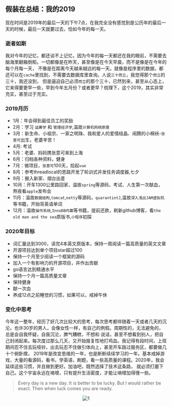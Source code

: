 ## 假装在总结：我的2019


现在时间是2019年的最后一天的下午7点，在我完全没有感觉到是公历年的最后一天的时候，最后一天就要过去，恰如今年的每一天。
### 逝者如斯

我对今年的记忆，都还谈不上记忆，因为今年的每一天都还在我的眼前，不需要去脑海里翻箱倒柜。一切都像是在昨天，甚至像是在今天早晨，而不是像是在今年的每个月每一天，
不像是在距离今天越来越远的每一天。就像是程序里的数据，都还可以在`cache`里找到，不需要去数据库里查询。人说`三十而立`，我觉得那个`而立`的三十，我还没到，
但是逼迫自己必须`而立`的那个三十，已然到来，甚至从心态上，它来得要更早一些，早到今年五月份？或者更早？梳理下，这个2019，其实非常充实，甚至过于充实。
### 2019月历
- 1月：年会得到最佳员工的奖励
- 2月：学习 `运筹学` 和 `管理经济学`,温故`计算机网络原理` 
- 3月：新生命、小祖宗、一家之明珠、我和爱人的爱情结晶、闹腾的小棉袄-`张意可`出生，老婆辛苦！
- 4月: 考试
- 5月：老婆、妈妈携张意可来到上海
- 6月：归档各种资料，健身
- 7月：做项目，`张意可`100天，拾起`vue`
- 8月：参考threadlocal的思路开发了轮训式并发任务调度器,七夕
- 9月：搬入新家、烟台出差
- 10月：开车1300公里路回家，温故`spring`等源码，考试、人生第一次献血，熬夜看`apple`发布会
- 11月：温故`数据结构`,`tomcat`,`netty`等源码，`quarantintJ`,温故`深入浅出JAM虚拟机`等书籍，开始背英语单词
- 12月：温故`操作系统`,`InnoDB内幕`等书籍，提前还款，刷新github博客，看`the old man and the sea`原版书,`小程序`初探


### 2020年目标
- 词汇量达到3000，读完4本英文原版本，保持一周阅读一篇高质量的英文文章
- 开源项目达到单个项目star超过100
- 保持一个月至少阅读一个框架的源码
- 加入一个有影响力的开源项目，并作出贡献
- go语言达到精通水平
- 保持一个月一篇高质量文章
- 保持健身
- 献一次血
- 养成12点之前睡觉的习惯，如果可以，戒掉午休

### 变化中思考
今年这一整年，经历了好几次比较大的思考，每次思考都伴随着一天或者几天的沉沦。也许30岁的男人，会像女性一样，有自己的例假。周期性的，无法避免的，总是会自我怀疑，自我沉沦，脾气糟糕，不想和
说话，甚至不想看到别人，把自己封闭起来。每次度过那么几天，又开始报复性地打鸡血。我记得有段时间，上班期间忍不住去玩哑铃，出去玩忍不住做引体向上，甚至开车路过服务区，都要做几十个俯卧撑。
2019年是改变思维的一年，也是断断续续学习的一年。基本戒掉游戏，大量的看源码，看书，学英语，刷题，看一些高质量的课程。2020年，我会延续这些习惯，并且做到更好。加油吧，既然选择了技术这条路，
就必须打磨下自己。这个宇宙永远在墒增，只有提升生活密度，才能让墒增加得慢一些。
> Every day is a new day. It is better to be lucky. But I would rather be exact. Then when luck comes you are ready. 



<p align="center">
  <img src="https://github.com/rongjoker/rongjoker.github.io/blob/master/blog/reviewin2019/1.jpg?raw=true" alt="1">
</p>

